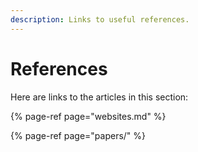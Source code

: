 ```yaml
---
description: Links to useful references.
---
```


# References

Here are links to the articles in this section:

{% page-ref page="websites.md" %}

{% page-ref page="papers/" %}

